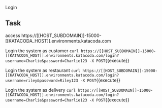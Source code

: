 Login 

## Task
access https://[[HOST_SUBDOMAIN]]-15000-[[KATACODA_HOST]].environments.katacoda.com


Login the system as customer
`curl https://[[HOST_SUBDOMAIN]]-15000-[[KATACODA_HOST]].environments.katacoda.com/login?username=Charlie&password=Charlie123 -X POST`{{execute}}

Login the system as restaurant
`curl https://[[HOST_SUBDOMAIN]]-15000-[[KATACODA_HOST]].environments.katacoda.com/login?username=riley&password=Riley123 -X POST`{{execute}}

Login the system as delivery
`curl https://[[HOST_SUBDOMAIN]]-15000-[[KATACODA_HOST]].environments.katacoda.com/login?username=Charlie&password=Charlie123 -X POST`{{execute}}

